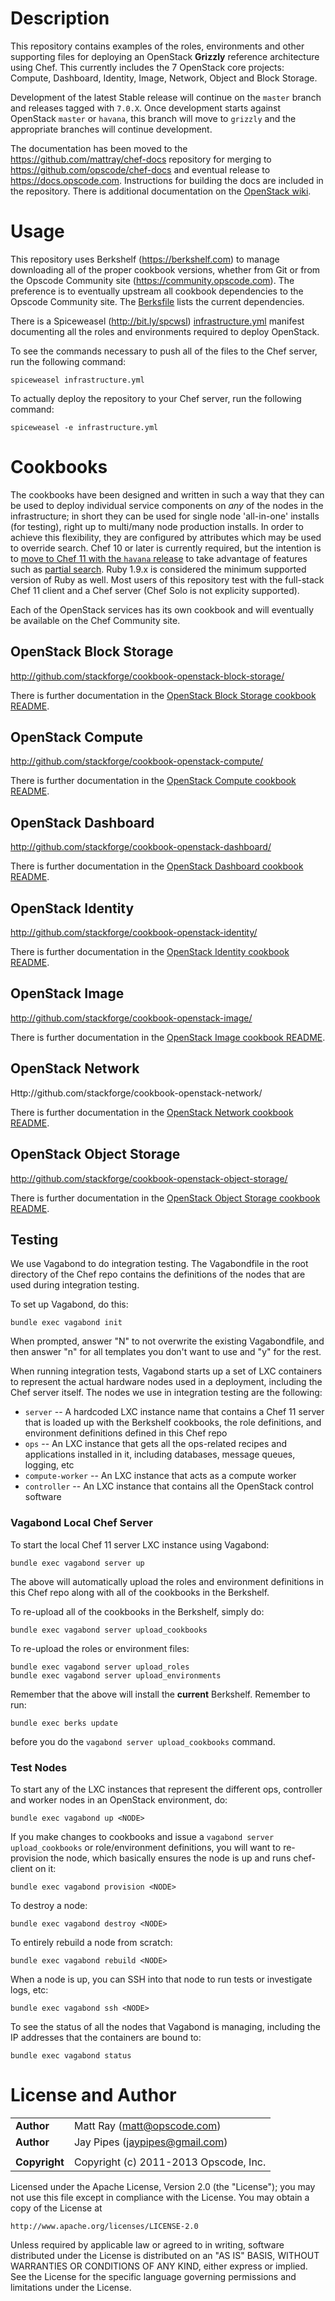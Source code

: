 # Description #

This repository contains examples of the roles, environments and other supporting files for deploying an OpenStack **Grizzly** reference architecture using Chef. This currently includes the 7 OpenStack core projects: Compute, Dashboard, Identity, Image, Network, Object and Block Storage.

Development of the latest Stable release will continue on the `master` branch and releases tagged with `7.0.X`. Once development starts against OpenStack `master` or `havana`, this branch will move to `grizzly` and the appropriate branches will continue development.

The documentation has been moved to the https://github.com/mattray/chef-docs repository for merging to https://github.com/opscode/chef-docs and eventual release to https://docs.opscode.com. Instructions for building the docs are included in the repository. There is additional documentation on the [OpenStack wiki](https://wiki.openstack.org/wiki/Chef/GettingStarted).

# Usage #

This repository uses Berkshelf (https://berkshelf.com) to manage downloading all of the proper cookbook versions, whether from Git or from the Opscode Community site (https://community.opscode.com). The preference is to eventually upstream all cookbook dependencies to the Opscode Community site. The [Berksfile](Berksfile) lists the current dependencies.

There is a Spiceweasel (http://bit.ly/spcwsl) [infrastructure.yml](infrastructure.yml) manifest documenting all the roles and environments required to deploy OpenStack.

To see the commands necessary to push all of the files to the Chef server, run the following command:

```
spiceweasel infrastructure.yml
```

To actually deploy the repository to your Chef server, run the following command:

```
spiceweasel -e infrastructure.yml
```

# Cookbooks #

The cookbooks have been designed and written in such a way that they can be used to deploy individual service components on _any_ of the nodes in the infrastructure; in short they can be used for single node 'all-in-one' installs (for testing), right up to multi/many node production installs. In order to achieve this flexibility, they are configured by attributes which may be used to override search. Chef 10 or later is currently required, but the intention is to [move to Chef 11 with the `havana` release](https://bugs.launchpad.net/openstack-chef/+bug/1183540) to take advantage of features such as [partial search](http://docs.opscode.com/essentials_search_partial.html). Ruby 1.9.x is considered the minimum supported version of Ruby as well. Most users of this repository test with the full-stack Chef 11 client and a Chef server (Chef Solo is not explicity supported).

Each of the OpenStack services has its own cookbook and will eventually be available on the Chef Community site.

## OpenStack Block Storage ##

http://github.com/stackforge/cookbook-openstack-block-storage/

There is further documentation in the [OpenStack Block Storage cookbook README](http://github.com/stackforge/cookbook-openstack-block-storage/).

## OpenStack Compute ##

http://github.com/stackforge/cookbook-openstack-compute/

There is further documentation in the [OpenStack Compute cookbook README](http://github.com/stackforge/cookbook-openstack-compute/).

## OpenStack Dashboard ##

http://github.com/stackforge/cookbook-openstack-dashboard/

There is further documentation in the [OpenStack Dashboard cookbook README](http://github.com/stackforge/cookbook-openstack-dashboard/).

## OpenStack Identity ##

http://github.com/stackforge/cookbook-openstack-identity/

There is further documentation in the [OpenStack Identity cookbook README](http://github.com/stackforge/cookbook-openstack-identity/).

## OpenStack Image ##

http://github.com/stackforge/cookbook-openstack-image/

There is further documentation in the [OpenStack Image cookbook README](http://github.com/stackforge/cookbook-openstack-image/).

## OpenStack Network ##

Http://github.com/stackforge/cookbook-openstack-network/

There is further documentation in the [OpenStack Network cookbook README](http://github.com/stackforge/cookbook-openstack-network/).

## OpenStack Object Storage ##

http://github.com/stackforge/cookbook-openstack-object-storage/

There is further documentation in the [OpenStack Object Storage cookbook README](http://github.com/stackforge/cookbook-openstack-object-storage/).

## Testing

We use Vagabond to do integration testing. The Vagabondfile in the root
directory of the Chef repo contains the definitions of the nodes that
are used during integration testing.

To set up Vagabond, do this:

    bundle exec vagabond init

When prompted, answer "N" to not overwrite the existing Vagabondfile, and then
answer "n" for all templates you don't want to use and "y" for the rest.

When running integration tests, Vagabond starts up a set of LXC containers
to represent the actual hardware nodes used in a deployment, including the
Chef server itself. The nodes we use in integration testing are the
following:

* `server` -- A hardcoded LXC instance name that contains a Chef 11 server
              that is loaded up with the Berkshelf cookbooks, the role definitions,
              and environment definitions defined in this Chef repo
* `ops` -- An LXC instance that gets all the ops-related recipes and applications
           installed in it, including databases, message queues, logging, etc
* `compute-worker` -- An LXC instance that acts as a compute worker
* `controller` -- An LXC instance that contains all the OpenStack control software

### Vagabond Local Chef Server

To start the local Chef 11 server LXC instance using Vagabond:

    bundle exec vagabond server up

The above will automatically upload the roles and environment
definitions in this Chef repo along with all of the cookbooks
in the Berkshelf.

To re-upload all of the cookbooks in the Berkshelf, simply do:

    bundle exec vagabond server upload_cookbooks

To re-upload the roles or environment files:

    bundle exec vagabond server upload_roles
    bundle exec vagabond server upload_environments

Remember that the above will install the **current** Berkshelf. Remember to
run:

    bundle exec berks update

before you do the `vagabond server upload_cookbooks` command.

### Test Nodes

To start any of the LXC instances that represent the different ops, controller
and worker nodes in an OpenStack environment, do:

    bundle exec vagabond up <NODE>

If you make changes to cookbooks and issue a `vagabond server upload_cookbooks` or
role/environment definitions, you will want to re-provision the node, which basically
ensures the node is up and runs chef-client on it:

    bundle exec vagabond provision <NODE>

To destroy a node:

    bundle exec vagabond destroy <NODE>

To entirely rebuild a node from scratch:

    bundle exec vagabond rebuild <NODE>

When a node is up, you can SSH into that node to run tests or investigate logs, etc:

    bundle exec vagabond ssh <NODE>

To see the status of all the nodes that Vagabond is managing, including the IP addresses
that the containers are bound to:

    bundle exec vagabond status

# License and Author #

|                      |                                          |
|:---------------------|:-----------------------------------------|
| **Author**           | Matt Ray (<matt@opscode.com>)            |
| **Author**           | Jay Pipes (<jaypipes@gmail.com>)         |
|                      |                                          |
| **Copyright**        | Copyright (c) 2011-2013 Opscode, Inc.    |

Licensed under the Apache License, Version 2.0 (the "License");
you may not use this file except in compliance with the License.
You may obtain a copy of the License at

    http://www.apache.org/licenses/LICENSE-2.0

Unless required by applicable law or agreed to in writing, software
distributed under the License is distributed on an "AS IS" BASIS,
WITHOUT WARRANTIES OR CONDITIONS OF ANY KIND, either express or implied.
See the License for the specific language governing permissions and
limitations under the License.
